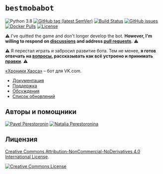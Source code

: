 # `bestmobabot`

![Python 3.8](https://img.shields.io/badge/python-3.8-blue)
[![GitHub tag (latest SemVer)](https://img.shields.io/github/tag/eigenein/bestmobabot.svg)](https://github.com/eigenein/bestmobabot/releases)
[![Build Status](https://github.com/eigenein/bestmobabot/actions/workflows/check.yml/badge.svg)](https://github.com/eigenein/bestmobabot/actions/workflows/check.yml)
[![GitHub issues](https://img.shields.io/github/issues/eigenein/bestmobabot.svg)](https://github.com/eigenein/bestmobabot/issues)
[![Docker Pulls](https://img.shields.io/docker/pulls/eigenein/bestmobabot.svg)](https://hub.docker.com/r/eigenein/bestmobabot)
[![License](https://img.shields.io/badge/license-CC%20BY--NC--ND%204.0-red.svg)](https://creativecommons.org/licenses/by-nc-nd/4.0/)

⚠️ I've quitted the game and don't longer develop the bot. **However, I'm willing to respond on [discussions](https://github.com/eigenein/bestmobabot/discussions) and address [pull requests](https://github.com/eigenein/bestmobabot/pulls).** ⚠️

⚠️ Я перестал играть и забросил развитие бота. Тем не менее, **я готов отвечать на [вопросы](https://github.com/eigenein/bestmobabot/discussions), рассказывать как всё устроено и принимать [правки](https://github.com/eigenein/bestmobabot/pulls)**. ⚠️

[«Хроники Хаоса»](https://vk.com/app5327745_209336881) – бот для VK.com.

- [Документация](https://eigenein.github.io/bestmobabot/)
- [Поддержка](https://github.com/eigenein/bestmobabot/issues)
- [Обсуждения](https://github.com/eigenein/bestmobabot/discussions)
- [Список обновлений](https://github.com/eigenein/bestmobabot/releases)

## Авторы и помощники

[![Pavel Perestoronin](https://img.shields.io/badge/-@eigenein-black?logo=github)](https://github.com/eigenein)
[![Natalia Perestoronina](https://img.shields.io/badge/-@antareada-black?logo=github)](https://github.com/antareada)

## Лицензия

[Creative Commons Attribution-NonCommercial-NoDerivatives 4.0 International License](http://creativecommons.org/licenses/by-nc-nd/4.0/).

[![Creative Commons License](https://i.creativecommons.org/l/by-nc-nd/4.0/88x31.png)](http://creativecommons.org/licenses/by-nc-nd/4.0/)
